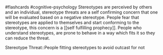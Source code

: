 #flashcards #cognitive-psychology 
Stereotypes are perceived by others and an individual, stereotype threats are a self confirming concern that one will be evaluated based on a negative stereotype. People fear that stereotypes are applied to themselves and start conforming to the stereotype, this concern is a [[self fulfilling prophecy]]. People who understand stereotypes, are prone to behave in a way which fits it so they can reduce the threat.

Stereotype Threat::People fitting stereotypes to avoid outcast for not
<!--SR:!2023-11-16,9,250-->